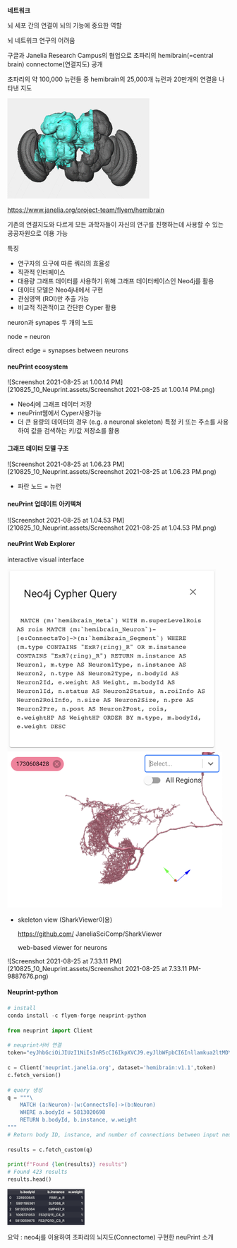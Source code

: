 **네트워크**

뇌 세포 간의 연결이 뇌의 기능에 중요한 역할

뇌 네트워크 연구의 어려움 

구글과 Janelia Research Campus의 협업으로 초파리의 hemibrain(=central brain) connectome(연결지도) 공개

초파리의 약 100,000 뉴런들 중 hemibrain의 25,000개 뉴런과 20만개의 연결을 나타낸 지도

![FlyEM / Hemibrain | Janelia Research Campus](210825_10_Neuprint.assets/hemibrain_logo-gray-322x227.png)



https://www.janelia.org/project-team/flyem/hemibrain

기존의 연결지도와 다르게 모든 과학자들이 자신의 연구를 진행하는데 사용할 수 있는 공공자원으로 이용 가능 

특징

* 연구자의 요구에 따른 쿼리의 효율성
* 직관적 인터페이스 
* 대용량 그래프 데이터를 사용하기 위해 그래프 데이터베이스인 Neo4j를 활용
* 데이터 모델은 Neo4j내에서 구현
* 관심영역 (ROI)만 추출 가능
* 비교적 직관적이고 간단한 Cyper 활용



neuron과 synapes 두 개의 노드 

node = neuron

direct edge = synapses between neurons 



#### neuPrint ecosystem 

![Screenshot 2021-08-25 at 1.00.14 PM](210825_10_Neuprint.assets/Screenshot 2021-08-25 at 1.00.14 PM.png)

* Neo4j에 그래프 데이터 저장
* neuPrint웹에서 Cyper사용가능 
* 더 큰 용량의 데이터의 경우 (e.g. a neuronal skeleton) 특정 키 또는 주소를 사용하여 값을 검색하는 키/값 저장소를 활용 

#### 그래프 데이터 모델 구조

![Screenshot 2021-08-25 at 1.06.23 PM](210825_10_Neuprint.assets/Screenshot 2021-08-25 at 1.06.23 PM.png)

* 파란 노드 = 뉴런



#### neuPrint 업데이트 아키텍쳐

![Screenshot 2021-08-25 at 1.04.53 PM](210825_10_Neuprint.assets/Screenshot 2021-08-25 at 1.04.53 PM.png)

#### neuPrint Web Explorer

interactive visual interface

<img src="210825_10_Neuprint.assets/Screenshot 2021-08-25 at 2.17.13 PM.png" alt="Screenshot 2021-08-25 at 2.17.13 PM" style="zoom:50%;" />

<img src="210825_10_Neuprint.assets/Screenshot 2021-08-25 at 2.18.02 PM.png" alt="Screenshot 2021-08-25 at 2.18.02 PM" style="zoom:50%;" />

* skeleton view (SharkViewer이용)

  https://github.com/ JaneliaSciComp/SharkViewer

  web-based viewer for neurons 

![Screenshot 2021-08-25 at 7.33.11 PM](210825_10_Neuprint.assets/Screenshot 2021-08-25 at 7.33.11 PM-9887676.png)





#### Neuprint-python 

```python
# install
conda install -c flyem-forge neuprint-python

from neuprint import Client

# neuprint서버 연결 
token="eyJhbGciOiJIUzI1NiIsInR5cCI6IkpXVCJ9.eyJlbWFpbCI6Inllamkua2ltMDYxNDAxQGdtYWlsLmNvbSIsImxldmVsIjoibm9hdXRoIiwiaW1hZ2UtdXJsIjoiaHR0cHM6Ly9saDMuZ29vZ2xldXNlcmNvbnRlbnQuY29tL2EtL0FPaDE0R2hudmV0bTg5T3dkNGEtNHNaWXAzUVNlYkRMMl9tS0pHcUZHdVF3PXM5Ni1jP3N6PTUwP3N6PTUwIiwiZXhwIjoxODA5ODIxNDk1fQ.damzV7HZ5CiklzXHJL-waKWZhNP44eka0oY7tuh1qrY"

c = Client('neuprint.janelia.org', dataset='hemibrain:v1.1',token)
c.fetch_version()

# query 생성
q = """\
    MATCH (a:Neuron)-[w:ConnectsTo]->(b:Neuron)
    WHERE a.bodyId = 5813020698
    RETURN b.bodyId, b.instance, w.weight
"""
# Return body ID, instance, and number of connections between input neuron 1315529069 and output neuron(s)

results = c.fetch_custom(q)

print(f"Found {len(results)} results")
# Found 423 results
results.head()


```

<img src="210825_10_Neuprint.assets/Screenshot 2021-08-25 at 3.30.29 PM.png" alt="Screenshot 2021-08-25 at 3.30.29 PM" style="zoom:25%;" />

요약 : neo4j를 이용하여 초파리의 뇌지도(Connectome) 구현한 neuPrint 소개

